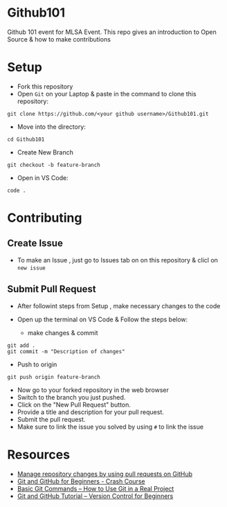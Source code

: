 # Github101
Github 101 event for MLSA Event.
This repo gives an introduction to Open Source & how to make contributions

# Setup 
- Fork this repository
- Open `Git` on your Laptop & paste in the command to clone this repository:
```
git clone https://github.com/<your github username>/Github101.git
```
- Move into the directory:
```
cd Github101
```
- Create New Branch
```
git checkout -b feature-branch
```
- Open in VS Code:
```
code .
```

# Contributing

## Create Issue

- To make an Issue , just go to Issues tab on on this repository & clicl on `new issue`

## Submit Pull Request
- After followint steps from Setup , make necessary changes to the code
- Open up the terminal on VS Code & Follow the steps below:

  - make changes & commit
```
git add .
git commit -m "Description of changes"
```
  - Push to origin
```
git push origin feature-branch
```
- Now go to your forked repository in the web browser
 - Switch to the branch you just pushed.
 - Click on the "New Pull Request" button.
 - Provide a title and description for your pull request.
 - Submit the pull request.
- Make sure to link the issue you solved by using `#` to link the issue



# Resources
- [Manage repository changes by using pull requests on GitHub](https://learn.microsoft.com/en-us/training/modules/manage-changes-pull-requests-github/)
- [Git and GitHub for Beginners - Crash Course](https://www.youtube.com/watch?v=RGOj5yH7evk)
- [Basic Git Commands – How to Use Git in a Real Project](https://www.freecodecamp.org/news/how-to-use-basic-git-and-github-commands/)
- [Git and GitHub Tutorial – Version Control for Beginners](https://www.freecodecamp.org/news/git-and-github-for-beginners/)
